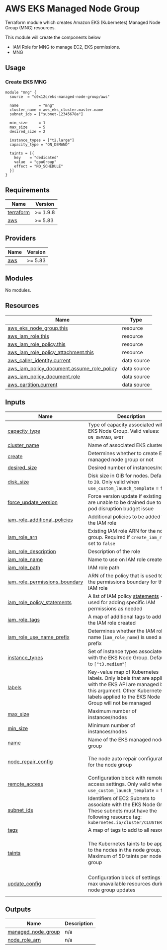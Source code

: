 # AWS EKS Managed Node Group

Terraform module which creates Amazon EKS (Kubernetes) Managed Node Group (MNG) resources.

This module will create the components below

- IAM Role for MNG to manage EC2, EKS permissions.
- MNG

## Usage

### Create EKS MNG

```hcl
module "mng" {
  source  = "c0x12c/eks-managed-node-group/aws"

  name         = "mng"
  cluster_name = aws_eks_cluster.master.name
  subnet_ids = ["subnet-12345678a"]

  min_size     = 1
  max_size     = 5
  desired_size = 2

  instance_types = ["t2.large"]
  capacity_type = "ON_DEMAND"

  taints = [{
    key    = "dedicated"
    value  = "gpuGroup"
    effect = "NO_SCHEDULE"
  }]
}
```

<!-- BEGIN_TF_DOCS -->

## Requirements

| Name                                                                      | Version  |
| ------------------------------------------------------------------------- | -------- |
| <a name="requirement_terraform"></a> [terraform](#requirement\_terraform) | >= 1.9.8 |
| <a name="requirement_aws"></a> [aws](#requirement\_aws)                   | >= 5.83  |

## Providers

| Name                                              | Version |
| ------------------------------------------------- | ------- |
| <a name="provider_aws"></a> [aws](#provider\_aws) | >= 5.83 |

## Modules

No modules.

## Resources

| Name                                                                                                                                             | Type        |
| ------------------------------------------------------------------------------------------------------------------------------------------------ | ----------- |
| [aws_eks_node_group.this](https://registry.terraform.io/providers/hashicorp/aws/latest/docs/resources/eks_node_group)                            | resource    |
| [aws_iam_role.this](https://registry.terraform.io/providers/hashicorp/aws/latest/docs/resources/iam_role)                                        | resource    |
| [aws_iam_role_policy.this](https://registry.terraform.io/providers/hashicorp/aws/latest/docs/resources/iam_role_policy)                          | resource    |
| [aws_iam_role_policy_attachment.this](https://registry.terraform.io/providers/hashicorp/aws/latest/docs/resources/iam_role_policy_attachment)    | resource    |
| [aws_caller_identity.current](https://registry.terraform.io/providers/hashicorp/aws/latest/docs/data-sources/caller_identity)                    | data source |
| [aws_iam_policy_document.assume_role_policy](https://registry.terraform.io/providers/hashicorp/aws/latest/docs/data-sources/iam_policy_document) | data source |
| [aws_iam_policy_document.role](https://registry.terraform.io/providers/hashicorp/aws/latest/docs/data-sources/iam_policy_document)               | data source |
| [aws_partition.current](https://registry.terraform.io/providers/hashicorp/aws/latest/docs/data-sources/partition)                                | data source |

## Inputs

| Name                                                                                                                            | Description                                                                                                                                                                                          | Type                                                                                                       | Default                                                   | Required |
| ------------------------------------------------------------------------------------------------------------------------------- | ---------------------------------------------------------------------------------------------------------------------------------------------------------------------------------------------------- | ---------------------------------------------------------------------------------------------------------- | --------------------------------------------------------- | :------: |
| <a name="input_capacity_type"></a> [capacity\_type](#input\_capacity\_type)                                                     | Type of capacity associated with the EKS Node Group. Valid values: `ON_DEMAND`, `SPOT`                                                                                                               | `string`                                                                                                   | `"ON_DEMAND"`                                             |    no    |
| <a name="input_cluster_name"></a> [cluster\_name](#input\_cluster\_name)                                                        | Name of associated EKS cluster                                                                                                                                                                       | `string`                                                                                                   | `null`                                                    |    no    |
| <a name="input_create"></a> [create](#input\_create)                                                                            | Determines whether to create EKS managed node group or not                                                                                                                                           | `bool`                                                                                                     | `true`                                                    |    no    |
| <a name="input_desired_size"></a> [desired\_size](#input\_desired\_size)                                                        | Desired number of instances/nodes                                                                                                                                                                    | `number`                                                                                                   | n/a                                                       |   yes    |
| <a name="input_disk_size"></a> [disk\_size](#input\_disk\_size)                                                                 | Disk size in GiB for nodes. Defaults to `20`. Only valid when `use_custom_launch_template` = `false`                                                                                                 | `number`                                                                                                   | `null`                                                    |    no    |
| <a name="input_force_update_version"></a> [force\_update\_version](#input\_force\_update\_version)                              | Force version update if existing pods are unable to be drained due to a pod disruption budget issue                                                                                                  | `bool`                                                                                                     | `false`                                                   |    no    |
| <a name="input_iam_role_additional_policies"></a> [iam\_role\_additional\_policies](#input\_iam\_role\_additional\_policies)    | Additional policies to be added to the IAM role                                                                                                                                                      | `map(string)`                                                                                              | `{}`                                                      |    no    |
| <a name="input_iam_role_arn"></a> [iam\_role\_arn](#input\_iam\_role\_arn)                                                      | Existing IAM role ARN for the node group. Required if `create_iam_role` is set to `false`                                                                                                            | `string`                                                                                                   | `null`                                                    |    no    |
| <a name="input_iam_role_description"></a> [iam\_role\_description](#input\_iam\_role\_description)                              | Description of the role                                                                                                                                                                              | `string`                                                                                                   | `null`                                                    |    no    |
| <a name="input_iam_role_name"></a> [iam\_role\_name](#input\_iam\_role\_name)                                                   | Name to use on IAM role created                                                                                                                                                                      | `string`                                                                                                   | `null`                                                    |    no    |
| <a name="input_iam_role_path"></a> [iam\_role\_path](#input\_iam\_role\_path)                                                   | IAM role path                                                                                                                                                                                        | `string`                                                                                                   | `null`                                                    |    no    |
| <a name="input_iam_role_permissions_boundary"></a> [iam\_role\_permissions\_boundary](#input\_iam\_role\_permissions\_boundary) | ARN of the policy that is used to set the permissions boundary for the IAM role                                                                                                                      | `string`                                                                                                   | `null`                                                    |    no    |
| <a name="input_iam_role_policy_statements"></a> [iam\_role\_policy\_statements](#input\_iam\_role\_policy\_statements)          | A list of IAM policy [statements](https://registry.terraform.io/providers/hashicorp/aws/latest/docs/data-sources/iam_policy_document#statement) - used for adding specific IAM permissions as needed | `any`                                                                                                      | `[]`                                                      |    no    |
| <a name="input_iam_role_tags"></a> [iam\_role\_tags](#input\_iam\_role\_tags)                                                   | A map of additional tags to add to the IAM role created                                                                                                                                              | `map(string)`                                                                                              | `{}`                                                      |    no    |
| <a name="input_iam_role_use_name_prefix"></a> [iam\_role\_use\_name\_prefix](#input\_iam\_role\_use\_name\_prefix)              | Determines whether the IAM role name (`iam_role_name`) is used as a prefix                                                                                                                           | `bool`                                                                                                     | `true`                                                    |    no    |
| <a name="input_instance_types"></a> [instance\_types](#input\_instance\_types)                                                  | Set of instance types associated with the EKS Node Group. Defaults to `["t3.medium"]`                                                                                                                | `list(string)`                                                                                             | `null`                                                    |    no    |
| <a name="input_labels"></a> [labels](#input\_labels)                                                                            | Key-value map of Kubernetes labels. Only labels that are applied with the EKS API are managed by this argument. Other Kubernetes labels applied to the EKS Node Group will not be managed            | `map(string)`                                                                                              | `null`                                                    |    no    |
| <a name="input_max_size"></a> [max\_size](#input\_max\_size)                                                                    | Maximum number of instances/nodes                                                                                                                                                                    | `number`                                                                                                   | n/a                                                       |   yes    |
| <a name="input_min_size"></a> [min\_size](#input\_min\_size)                                                                    | Minimum number of instances/nodes                                                                                                                                                                    | `number`                                                                                                   | n/a                                                       |   yes    |
| <a name="input_name"></a> [name](#input\_name)                                                                                  | Name of the EKS managed node group                                                                                                                                                                   | `string`                                                                                                   | n/a                                                       |   yes    |
| <a name="input_node_repair_config"></a> [node\_repair\_config](#input\_node\_repair\_config)                                    | The node auto repair configuration for the node group                                                                                                                                                | <pre>object({<br/>    enabled = optional(bool, true)<br/>  })</pre>                                        | `null`                                                    |    no    |
| <a name="input_remote_access"></a> [remote\_access](#input\_remote\_access)                                                     | Configuration block with remote access settings. Only valid when `use_custom_launch_template` = `false`                                                                                              | `any`                                                                                                      | `{}`                                                      |    no    |
| <a name="input_subnet_ids"></a> [subnet\_ids](#input\_subnet\_ids)                                                              | Identifiers of EC2 Subnets to associate with the EKS Node Group. These subnets must have the following resource tag: `kubernetes.io/cluster/CLUSTER_NAME`                                            | `list(string)`                                                                                             | `null`                                                    |    no    |
| <a name="input_tags"></a> [tags](#input\_tags)                                                                                  | A map of tags to add to all resources                                                                                                                                                                | `map(string)`                                                                                              | `{}`                                                      |    no    |
| <a name="input_taints"></a> [taints](#input\_taints)                                                                            | The Kubernetes taints to be applied to the nodes in the node group. Maximum of 50 taints per node group                                                                                              | <pre>list(object({<br/>    key    = string<br/>    value  = string<br/>    effect = string<br/>  }))</pre> | `null`                                                    |    no    |
| <a name="input_update_config"></a> [update\_config](#input\_update\_config)                                                     | Configuration block of settings for max unavailable resources during node group updates                                                                                                              | `map(string)`                                                                                              | <pre>{<br/>  "max_unavailable_percentage": 33<br/>}</pre> |    no    |

## Outputs

| Name                                                                                           | Description |
| ---------------------------------------------------------------------------------------------- | ----------- |
| <a name="output_managed_node_group"></a> [managed\_node\_group](#output\_managed\_node\_group) | n/a         |
| <a name="output_node_role_arn"></a> [node\_role\_arn](#output\_node\_role\_arn)                | n/a         |

<!-- END_TF_DOCS -->
